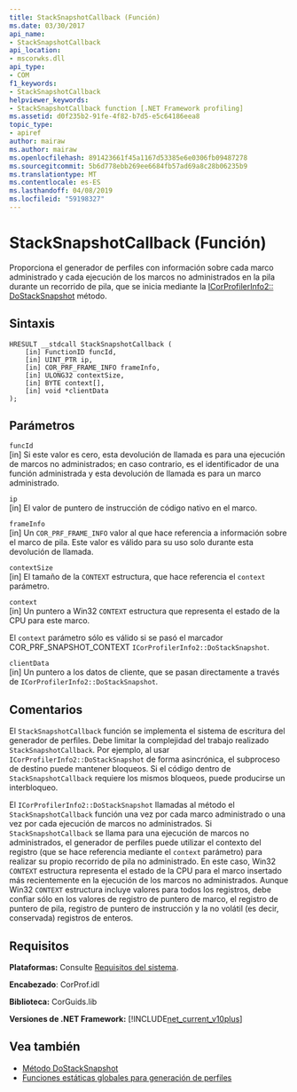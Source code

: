 ```yaml
---
title: StackSnapshotCallback (Función)
ms.date: 03/30/2017
api_name:
- StackSnapshotCallback
api_location:
- mscorwks.dll
api_type:
- COM
f1_keywords:
- StackSnapshotCallback
helpviewer_keywords:
- StackSnapshotCallback function [.NET Framework profiling]
ms.assetid: d0f235b2-91fe-4f82-b7d5-e5c64186eea8
topic_type:
- apiref
author: mairaw
ms.author: mairaw
ms.openlocfilehash: 891423661f45a1167d53385e6e0306fb09487278
ms.sourcegitcommit: 5b6d778ebb269ee6684fb57ad69a8c28b06235b9
ms.translationtype: MT
ms.contentlocale: es-ES
ms.lasthandoff: 04/08/2019
ms.locfileid: "59198327"
---
```

# <a name="stacksnapshotcallback-function"></a>StackSnapshotCallback (Función)
Proporciona el generador de perfiles con información sobre cada marco administrado y cada ejecución de los marcos no administrados en la pila durante un recorrido de pila, que se inicia mediante la [ICorProfilerInfo2:: DoStackSnapshot](../../../../docs/framework/unmanaged-api/profiling/icorprofilerinfo2-dostacksnapshot-method.md) método.  
  
## <a name="syntax"></a>Sintaxis  
  
```  
HRESULT __stdcall StackSnapshotCallback (  
    [in] FunctionID funcId,  
    [in] UINT_PTR ip,  
    [in] COR_PRF_FRAME_INFO frameInfo,  
    [in] ULONG32 contextSize,  
    [in] BYTE context[],  
    [in] void *clientData  
);  
```  
  
## <a name="parameters"></a>Parámetros  
 `funcId`  
 [in] Si este valor es cero, esta devolución de llamada es para una ejecución de marcos no administrados; en caso contrario, es el identificador de una función administrada y esta devolución de llamada es para un marco administrado.  
  
 `ip`  
 [in] El valor de puntero de instrucción de código nativo en el marco.  
  
 `frameInfo`  
 [in] Un `COR_PRF_FRAME_INFO` valor al que hace referencia a información sobre el marco de pila. Este valor es válido para su uso solo durante esta devolución de llamada.  
  
 `contextSize`  
 [in] El tamaño de la `CONTEXT` estructura, que hace referencia el `context` parámetro.  
  
 `context`  
 [in] Un puntero a Win32 `CONTEXT` estructura que representa el estado de la CPU para este marco.  
  
 El `context` parámetro sólo es válido si se pasó el marcador COR_PRF_SNAPSHOT_CONTEXT `ICorProfilerInfo2::DoStackSnapshot`.  
  
 `clientData`  
 [in] Un puntero a los datos de cliente, que se pasan directamente a través de `ICorProfilerInfo2::DoStackSnapshot`.  
  
## <a name="remarks"></a>Comentarios  
 El `StackSnapshotCallback` función se implementa el sistema de escritura del generador de perfiles. Debe limitar la complejidad del trabajo realizado `StackSnapshotCallback`. Por ejemplo, al usar `ICorProfilerInfo2::DoStackSnapshot` de forma asincrónica, el subproceso de destino puede mantener bloqueos. Si el código dentro de `StackSnapshotCallback` requiere los mismos bloqueos, puede producirse un interbloqueo.  
  
 El `ICorProfilerInfo2::DoStackSnapshot` llamadas al método el `StackSnapshotCallback` función una vez por cada marco administrado o una vez por cada ejecución de marcos no administrados. Si `StackSnapshotCallback` se llama para una ejecución de marcos no administrados, el generador de perfiles puede utilizar el contexto del registro (que se hace referencia mediante el `context` parámetro) para realizar su propio recorrido de pila no administrado. En este caso, Win32 `CONTEXT` estructura representa el estado de la CPU para el marco insertado más recientemente en la ejecución de los marcos no administrados. Aunque Win32 `CONTEXT` estructura incluye valores para todos los registros, debe confiar sólo en los valores de registro de puntero de marco, el registro de puntero de pila, registro de puntero de instrucción y la no volátil (es decir, conservada) registros de enteros.  
  
## <a name="requirements"></a>Requisitos  
 **Plataformas:** Consulte [Requisitos del sistema](../../../../docs/framework/get-started/system-requirements.md).  
  
 **Encabezado**: CorProf.idl  
  
 **Biblioteca:** CorGuids.lib  
  
 **Versiones de .NET Framework:** [!INCLUDE[net_current_v10plus](../../../../includes/net-current-v10plus-md.md)]  
  
## <a name="see-also"></a>Vea también

- [Método DoStackSnapshot](../../../../docs/framework/unmanaged-api/profiling/icorprofilerinfo2-dostacksnapshot-method.md)
- [Funciones estáticas globales para generación de perfiles](../../../../docs/framework/unmanaged-api/profiling/profiling-global-static-functions.md)
